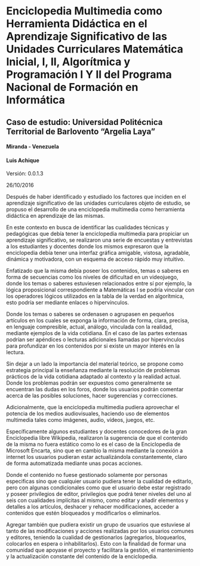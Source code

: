 # Enciclopedia Multimedia como Herramienta Didáctica en el Aprendizaje Significativo de las Unidades Curriculares Matemática Inicial, I, II, Algorítmica y Programación I Y II del Programa Nacional de Formación en Informática 

## Caso de estudio: Universidad Politécnica Territorial de Barlovento “Argelia Laya”

#### Miranda - Venezuela

#### Luis Achique

Versión: 0.0.1.3

26/10/2016

Después de haber identificado y estudiado los factores que inciden en el aprendizaje significativo de las unidades curriculares objeto de estudio, se propuso el desarrollo de una enciclopedia multimedia como herramienta didáctica en aprendizaje de las mismas.

En este contexto en busca de identificar las cualidades técnicas y pedagógicas que debía tener la enciclopedia multimedia para propiciar un aprendizaje significativo, se realizaron una serie de encuestas y entrevistas a los estudiantes y docentes donde los mismos expresaron que la enciclopedia debía tener una interfaz gráfica amigable, vistosa, agradable, dinámica y motivadora, con un esquema de acceso rápido muy intuitivo.
	
Enfatizado que la misma debía poseer los contenidos, temas o saberes en forma de secuencias como los niveles de dificultad en un videojuego, donde los temas o saberes estuviesen relacionados entre sí por ejemplo, la lógica proposicional correspondiente a Matemáticas I se podría vincular con los operadores lógicos utilizados en la tabla de la verdad en algorítmica, esto podría ser mediante enlaces o hipervínculos.
	
Donde los temas o saberes se ordenasen o agrupasen en pequeños artículos en los cuales se exponga la información de forma, clara, precisa, en lenguaje compresible, actual, análogo, vinculada con la realidad, mediante ejemplos de la vida cotidiana. En el caso de las partes extensas podrían ser apéndices o lecturas adicionales llamadas por hipervínculos para profundizar en los contenidos por si existe un mayor interés en la lectura.

Sin dejar a un lado la importancia del material teórico, se propone como estrategia principal la enseñanza mediante la resolución de problemas prácticos de la vida cotidiana adaptado al contexto y la realidad actual. Donde los problemas podrán ser expuestos como generalmente se encuentran las dudas en los foros, donde los usuarios podrán comentar acerca de las posibles soluciones, hacer sugerencias y correcciones.

Adicionalmente, que la enciclopedia multimedia pudiera aprovechar el potencia de los medios audiovisuales, haciendo uso de elementos multimedia tales como imágenes, audio, vídeos, juegos, etc.

Específicamente algunos estudiantes y docentes conocedores de la gran Enciclopedia libre Wikipedia, realizaron la sugerencia de que el contenido de la misma no fuera estático como lo es el caso de la Enciclopedia de Microsoft Encarta, sino que en cambio la misma mediante la conexión a internet los usuarios pudieran estar actualizándola constantemente, claro de forma automatizada mediante unas pocas acciones.

Donde el contenido no fuese gestionado solamente por personas especificas sino que cualquier usuario pudiera tener la cualidad de editarlo, pero con algunas condicionales como que el usuario debe estar registrado y poseer privilegios de editor, privilegios que podrá tener niveles del uno al seis con cualidades implícitas al mismo, como editar y añadir elementos y detalles a los artículos, deshacer y rehacer modificaciones, acceder a contenidos que estén bloqueados y modificarlos o eliminarlos. 

Agregar también que pudiera existir un grupo de usuarios que estuviese al tanto de las modificaciones  y acciones realizadas por los usuarios comunes y editores, teniendo la cualidad de gestionarlos (agregarlos, bloquearlos, colocarlos en espera o inhabilitarlos). Esto con la finalidad de formar una comunidad que apoyase el proyecto y facilitara la gestión, el mantenimiento y la actualización constante del contenido de la enciclopedia.